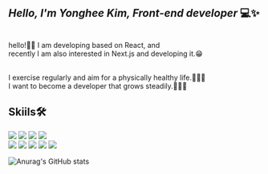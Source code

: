 ## _Hello, I'm Yonghee Kim, Front-end developer_ 💻✨

<br /> hello!🙌🏻 I am developing based on React, and <br> recently I am also interested in Next.js and developing it.😁 

<br> I exercise regularly and aim for a physically healthy life.🏋🏻‍♀️ <br> I want to become a developer that grows steadily.🏃🏻✨

## Skiils🛠

<img src="https://img.shields.io/badge/JavaScript-F7DF1E?style=for-the-badge&logo=JavaScript&logoColor=white"> <img src="https://img.shields.io/badge/TypeScript-3178C6?style=for-the-badge&logo=TypeScript&logoColor=white"> <img src="https://img.shields.io/badge/HTML5-E34F26?style=for-the-badge&logo=HTML5&logoColor=white"> <img src="https://img.shields.io/badge/CSS3-1572B6?style=for-the-badge&logo=HTML5&logoColor=white">
</br> <img src="https://img.shields.io/badge/React-61DAFB?style=for-the-badge&logo=React&logoColor=white"> <img src="https://img.shields.io/badge/Next.js-000000?style=for-the-badge&logo=Next.js&logoColor=white"> <img src="https://img.shields.io/badge/Redux-764ABC?style=for-the-badge&logo=Redux&logoColor=white">
<img src="https://img.shields.io/badge/Node.js-339933?style=for-the-badge&logo=Node.js&logoColor=white"> <img src="https://img.shields.io/badge/webpack-#8DD6F9?style=for-the-badge&logo=webpack.js&logoColor=white"> 

![Anurag's GitHub stats](https://github-readme-stats.vercel.app/api?username=yonghk423&show_icons=true&theme=algolia)
